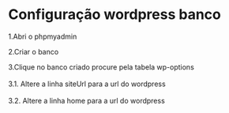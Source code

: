 # Configuração wordpress banco

1.Abri o phpmyadmin 

2.Criar o banco 

3.Clique no banco criado  procure pela tabela wp-options<br>  
  3.1. Altere a linha siteUrl para a url do wordpress<br>   
  3.2. Altere a linha home para a url do wordpress<br>  
  
 

